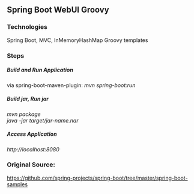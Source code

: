 ## Spring Boot WebUI Groovy

### Technologies
Spring Boot, MVC, InMemoryHashMap
Groovy templates


### Steps
##### Build and Run Application
via spring-boot-maven-plugin:
*mvn spring-boot:run*

##### Build jar, Run jar
*mvn package*  
*java -jar target/jar-name.nar*

##### Access Application
*http://localhost:8080*


### Original Source:
https://github.com/spring-projects/spring-boot/tree/master/spring-boot-samples


